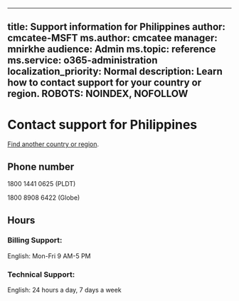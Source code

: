 ﻿
---                                
title: Support information for Philippines
author: cmcatee-MSFT
ms.author: cmcatee
manager: mnirkhe
audience: Admin
ms.topic: reference
ms.service: o365-administration
localization_priority: Normal
description: Learn how to contact support for your country or region.
ROBOTS: NOINDEX, NOFOLLOW
---

# Contact support for Philippines

[Find another country or region](../contact-support-for-business-products.md).

## Phone number
1800 1441 0625 (PLDT)

1800 8908 6422 (Globe)

## Hours
### Billing Support:

English: Mon-Fri 9 AM-5 PM

### Technical Support:

English: 24 hours a day, 7 days a week




